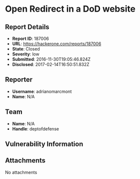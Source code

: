 # Open Redirect in a DoD website

## Report Details
- **Report ID**: 187006
- **URL**: https://hackerone.com/reports/187006
- **State**: Closed
- **Severity**: low
- **Submitted**: 2016-11-30T19:05:46.824Z
- **Disclosed**: 2017-02-14T16:50:51.832Z

## Reporter
- **Username**: adrianomarcmont
- **Name**: N/A

## Team
- **Name**: N/A
- **Handle**: deptofdefense

## Vulnerability Information


## Attachments
No attachments
